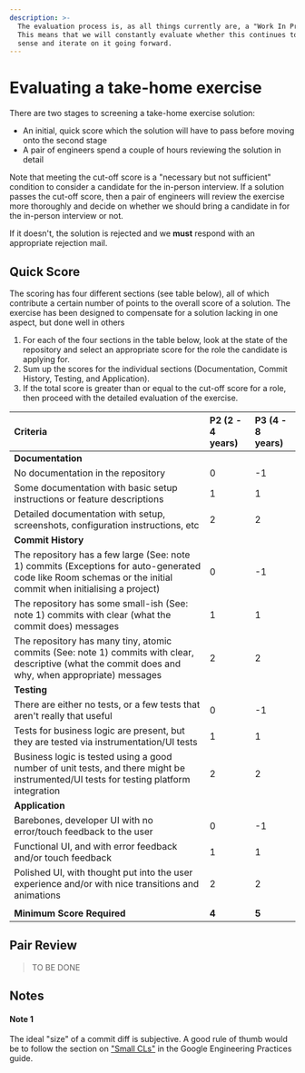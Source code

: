 ```yaml
---
description: >-
  The evaluation process is, as all things currently are, a "Work In Progress".
  This means that we will constantly evaluate whether this continues to make
  sense and iterate on it going forward.
---
```


# Evaluating a take-home exercise

There are two stages to screening a take-home exercise solution:

* An initial, quick score which the solution will have to pass before moving onto the second stage
* A pair of engineers spend a couple of hours reviewing the solution in detail

Note that meeting the cut-off score is a "necessary but not sufficient" condition to consider a candidate for the in-person interview. If a solution passes the cut-off score, then a pair of engineers will review the exercise more thoroughly and decide on whether we should bring a candidate in for the in-person interview or not. 

If it doesn't, the solution is rejected and we **must** respond with an appropriate rejection mail.

## Quick Score

The scoring has four different sections \(see table below\), all of which contribute a certain number of points to the overall score of a solution. The exercise has been designed to compensate for a solution lacking in one aspect, but done well in others

1. For each of the four sections in the table below, look at the state of the repository and select an appropriate score for the role the candidate is applying for.
2. Sum up the scores for the individual sections \(Documentation, Commit History, Testing, and Application\).
3. If the total score is greater than or equal to the cut-off score for a role, then proceed with the detailed evaluation of the exercise.

| Criteria | P2 \(2 - 4 years\) | P3 \(4 - 8 years\) |
| :--- | :--- | :--- |
| **Documentation** |  |  |
| No documentation in the repository | 0 | -1 |
| Some documentation with basic setup instructions or feature descriptions | 1 | 1 |
| Detailed documentation with setup, screenshots, configuration instructions, etc | 2 | 2 |
| **Commit History** |  |  |
| The repository has a few large \(See: note 1\) commits \(Exceptions for auto-generated code like Room schemas or the initial commit when initialising a project\) | 0 | -1 |
| The repository has some small-ish \(See: note 1\) commits with clear \(what the commit does\) messages | 1 | 1 |
| The repository has many tiny, atomic commits \(See: note 1\) commits with clear, descriptive \(what the commit does and why, when appropriate\) messages | 2 | 2 |
| **Testing** |  |  |
| There are either no tests, or a few tests that aren't really that useful | 0 | -1 |
| Tests for business logic are present, but they are tested via instrumentation/UI tests | 1 | 1 |
| Business logic is tested using a good number of unit tests, and there might be instrumented/UI tests for testing platform integration | 2 | 2 |
| **Application** |  |  |
| Barebones, developer UI with no error/touch feedback to the user | 0 | -1 |
| Functional UI, and with error feedback and/or touch feedback | 1 | 1 |
| Polished UI, with thought put into the user experience and/or with nice transitions and animations | 2 | 2 |
|  |  |  |
| **Minimum Score Required** | **4** | **5** |

## Pair Review

> TO BE DONE

## Notes

#### Note 1

The ideal "size" of a commit diff is subjective. A good rule of thumb would be to follow the section on ["Small CLs"](https://google.github.io/eng-practices/review/developer/small-cls.html) in the Google Engineering Practices guide.



